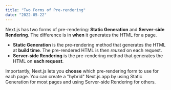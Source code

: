 ```yaml
---
title: "Two Forms of Pre-rendering"
date: "2022-05-22"
---
```


Next.js has two forms of pre-rendering: **Static Generation** and **Server-side Rendering**. The difference is in **when** it generates the HTML for a page.

- **Static Generation** is the pre-rendering method that generates the HTML at **build time**. The pre-rendered HTML is then _reused_ on each request.
- **Server-side Rendering** is the pre-rendering method that generates the HTML on **each request**.

Importantly, Next.js lets you **choose** which pre-rendering form to use for each page. You can create a "hybrid" Next.js app by using Static Generation for most pages and using Server-side Rendering for others.
